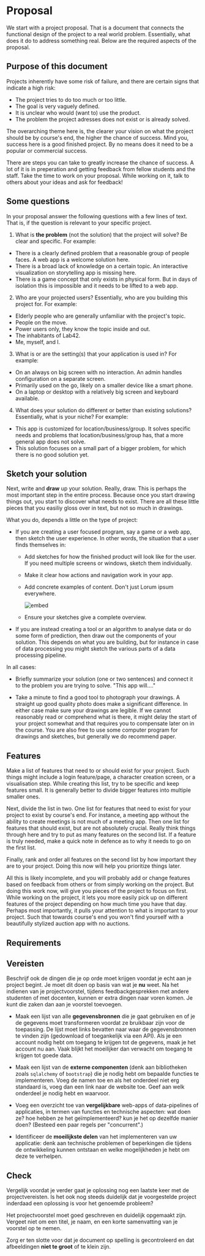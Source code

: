# Proposal

We start with a project proposal. That is a document that connects the functional design of the project to a real world problem. Essentially, what does it do to address something real. Below are the required aspects of the proposal.

## Purpose of this document

Projects inherently have some risk of failure, and there are certain signs that indicate a high risk:

- The project tries to do too much or too little.
- The goal is very vaguely defined.
- It is unclear who would (want to) use the product.
- The problem the project adresses does not exist or is already solved.

The overarching theme here is, the clearer your vision on what the project should be by course's end, the higher the chance of success. Mind you, success here is a good finished project. By no means does it need to be a popular or commercial success. 

There are steps you can take to greatly increase the chance of success. A lot of it is in preperation and getting feedback from fellow students and the staff. Take the time to work on your proposal. While working on it, talk to others about your ideas and ask for feedback!

## Some questions

In your proposal answer the following questions with a few lines of text. That is, if the question is relevant to your specific project.

1. What is **the problem** (not the solution) that the project will solve? Be clear and specific. For example:

- There is a clearly defined problem that a reasonable group of people faces. A web app is a welcome solution here.
- There is a broad lack of knowledge on a certain topic. An interactive visualization on storytelling app is missing here.
- There is a game concept that only exists in physical form. But in days of isolation this is impossible and it needs to be lifted to a web app.

2. Who are your projected users? Essentially, who are you building this project for. For example:

- Elderly people who are generally unfamiliar with the project's topic.
- People on the move.
- Power users only, they know the topic inside and out.
- The inhabitants of Lab42.
- Me, myself, and I.

3. What is or are the setting(s) that your application is used in? For example:

- On an always on big screen with no interaction. An admin handles configuration on a separate screen.
- Primarily used on the go, likely on a smaller device like a smart phone.
- On a laptop or desktop with a relatively big screen and keyboard available.

4. What does your solution do different or better than existing solutions? Essentially, what is your niche? For example:

- This app is customized for location/business/group. It solves specific needs and problems that location/business/group has, that a more general app does not solve.
- This solution focuses on a small part of a bigger problem, for which there is no good solution yet.

## Sketch your solution

Next, write and **draw** up your solution. Really, draw. This is perhaps the most important step in the entire process. Because once you start drawing things out, you start to discover what needs to exist. There are all these little pieces that you easiliy gloss over in text, but not so much in drawings.

What you do, depends a little on the type of project:

- If you are creating a user focused program, say a game or a web app, then sketch the user experience. In other words, the situation that a user finds themselves in:

    - Add sketches for how the finished product will look like for the user. If you need multiple screens or windows, sketch them individually. 
    - Make it clear how actions and navigation work in your app.
    - Add concrete examples of content. Don't just Lorum ipsum everywhere.

        ![embed](https://www.youtube.com/embed/j0vP77s_bXc)

    - Ensure your sketches give a complete overview. 

- If you are instead creating a tool or an algorithm to analyse data or do some form of prediction, then draw out the components of your solution. This depends on what you are building, but for instance in case of data processing you might sketch the various parts of a data processing pipeline. 

In all cases:

- Briefly summarize your solution (one or two sentences) and connect it to the problem you are trying to solve. "This app will...."

- Take a minute to find a good tool to photograph your drawings. A straight up good quality photo does make a significant difference. In either case make sure your drawings are legible. If we cannot reasonably read or comprehend what is there, it might delay the start of your project somewhat and that requires you to compensate later on in the course. You are also free to use some computer program for drawings and sketches, but generally we do recommend paper.

## Features

Make a list of features that need to or should exist for your project. Such things might include a login feature/page, a character creation screen, or a visualisation step. While creating this list, try to be specific and keep features small. It is generally better to divide bigger features into multiple smaller ones.

Next, divide the list in two. One list for features that need to exist for your project to exist by course's end. For instance, a meeting app without the ability to create meetings is not much of a meeting app. Then one list for features that should exist, but are not absolutely crucial. Really think things through here and try to put as many features on the second list. If a feature is truly needed, make a quick note in defence as to why it needs to go on the first list.

Finally, rank and order all features on the second list by how important they are to your project. Doing this now will help you prioritize things later.

All this is likely incomplete, and you will probably add or change features based on feedback from others or from simply working on the project. But doing this work now, will give you pieces of the project to focus on first. While working on the project, it lets you more easily pick up on different features of the project depending on how much time you have that day. Perhaps most importantly, it pulls your attention to what is important to your project. Such that towards course's end you won't find yourself with a beautifully stylized auction app with no auctions.

## Requirements



## Vereisten

Beschrijf ook de dingen die je op orde moet krijgen voordat je echt aan je project begint. Je moet dit doen op basis van wat je **nu** weet. Na het indienen van je projectvoorstel, tijdens feedbackgesprekken met andere studenten of met docenten, kunnen er extra dingen naar voren komen. Je kunt die zaken dan aan je voorstel toevoegen.

- Maak een lijst van alle **gegevensbronnen** die je gaat gebruiken en of je de gegevens moet transformeren voordat ze bruikbaar zijn voor de toepassing. De lijst moet links bevatten naar waar de gegevensbronnen te vinden zijn (gedownload of toegankelijk via een API). Als je een account nodig hebt om toegang te krijgen tot de gegevens, maak je het account nu aan. Vaak blijkt het moeilijker dan verwacht om toegang te krijgen tot goede data.

- Maak een lijst van de **externe componenten** (denk aan bibliotheken zoals `sqlalchemy` of `bootstrap`) die je nodig hebt om bepaalde functies te implementeren. Voeg de namen toe en als het onderdeel niet erg standaard is, voeg dan een link naar de website toe. Geef aan welk onderdeel je nodig hebt en waarvoor.

- Voeg een overzicht toe van **vergelijkbare** web-apps of data-pipelines of applicaties, in termen van functies en technische aspecten: wat doen ze? hoe hebben ze het geïmplementeerd? kun je het op dezelfde manier doen? (Besteed een paar regels per "concurrent".)

- Identificeer de **moeilijkste delen** van het implementeren van uw applicatie: denk aan technische problemen of beperkingen die tijdens de ontwikkeling kunnen ontstaan ​​en welke mogelijkheden je hebt om deze te verhelpen.

## Check

Vergelijk voordat je verder gaat je oplossing nog een laatste keer met de projectvereisten. Is het ook nog steeds duidelijk dat je voorgestelde project inderdaad een oplossing is voor het genoemde probleem?

Het projectvoorstel moet goed geschreven en duidelijk opgemaakt zijn. Vergeet niet om een
titel, je naam, en een korte samenvatting van je voorstel op te nemen.

Zorg er ten slotte voor dat je document op spelling is gecontroleerd en dat afbeeldingen **niet te groot** of te klein zijn.


<!--

## Submit

Below, you submit your GitHub repo URL. In addition, make sure you check off these points:

<div class="form-check">
  <input name="form[readme]" class="form-check-input" type="checkbox" value="yes" id="check1">
  <label class="form-check-label" for="check1">
    My repository only contains a README.md document, no code
  </label>
</div>

<div class="form-check">
  <input required name="form[doc]" class="form-check-input" type="checkbox" value="yes" id="check2">
  <label class="form-check-label" for="check2">
    My repository contains the required pictures in a separate "doc" folder
  </label>
</div>

<div class="form-check">
  <input required name="form[markdown]" class="form-check-input" type="checkbox" value="yes" id="check3">
  <label class="form-check-label" for="check3">
    README.md is written in good Markdown with headings, lists, pictures etc.
  </label>
</div>

<div class="form-check">
  <input required name="form[listofdatasources]" class="form-check-input" type="checkbox" value="yes" id="check4">
  <label class="form-check-label" for="check4">
    README.md contains links to data sources and concrete examples of the data that's needed
  </label>
</div>

<div class="form-check">
  <input required name="form[listofcomponents]" class="form-check-input" type="checkbox" value="yes" id="check5">
  <label class="form-check-label" for="check5">
    README.md contains a global list of needed components other than Flask, SQL and Javascript
  </label>
</div>

<div class="form-check">
  <input required name="form[listofotherapps]" class="form-check-input" type="checkbox" value="yes" id="check6">
  <label class="form-check-label" for="check6">
    README.md contains multiple examples of similar apps and describes what my app does differently
  </label>
</div>

<div class="form-check">
  <input required name="form[listofhardtofigureout]" class="form-check-input" type="checkbox" value="yes" id="check7">
  <label class="form-check-label" for="check7">
    README.md contains a small list of things that I think will take most time to figure out/implement
  </label>
</div>

-->
